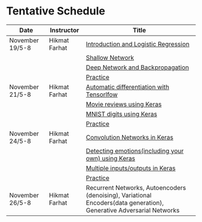 # Tentative Schedule

| Date         | Instructor | Title |
|  ----        |  ----------|   ------|
| November 19/5-8 | Hikmat Farhat | [Introduction and Logistic Regression](https://github.com/hikmatfarhat-ndu/NN-online/blob/main/1ship.ipynb)|
|                 |               |       [Shallow Network](https://github.com/hikmatfarhat-ndu/NN-online/blob/main/2shallow.ipynb) |
|                 |               |       [Deep Network and Backpropagation](https://github.com/hikmatfarhat-ndu/NN-online/blob/main/3mnist-multilayer.ipynb) |
|                 |               |       [Practice](https://github.com/hikmatfarhat-ndu/NN-online/blob/main/practice0.ipynb) |
| November 21/5-8| Hikmat Farhat | [Automatic differentiation with Tensorlfow](https://github.com/hikmatfarhat-ndu/NN-online/blob/main/4shallow_tensorflow.ipynb)|
|                |                |[Movie reviews using Keras](https://github.com/hikmatfarhat-ndu/NN-online/blob/main/5IMDB.ipynb)|
|                |                | [MNIST digits using Keras](https://github.com/hikmatfarhat-ndu/NN-online/blob/main/6keras-multilayer.ipynb)|
|                 |                 | [Practice](https://github.com/hikmatfarhat-ndu/NN-online/blob/main/practice1.ipynb)|
| November 24/5-8 | Hikmat Farhat | [Convolution Networks in Keras](https://github.com/hikmatfarhat-ndu/NN-online/blob/main/7keras-cifar10.ipynb)|
|                   |   | [Detecting emotions(including your own) using Keras](https://github.com/hikmatfarhat-ndu/NN-online/blob/main/8Emotions.ipynb)|
|                   |   | [Multiple inputs/outputs in Keras](https://github.com/hikmatfarhat-ndu/NN-online/blob/main/9MixedData.ipynb)|
|                   |   | [Practice](https://github.com/hikmatfarhat-ndu/NN-online/blob/main/9MixedData.ipynb)|
| November 26/5-8 | Hikmat Farhat |Recurrent Networks, Autoencoders (denoising), Variational Encoders(data generation), Generative Adversarial Networks|



